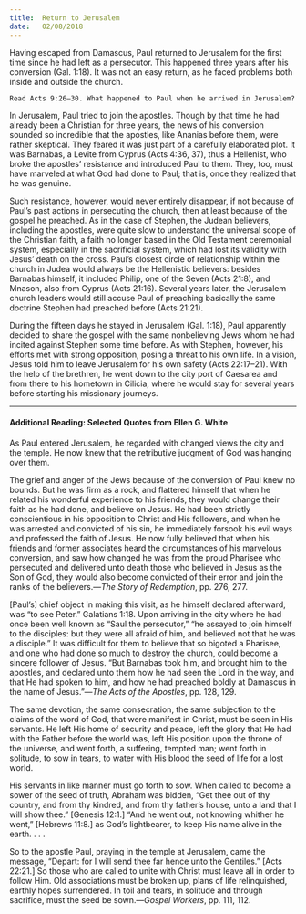 ```yaml
---
title:  Return to Jerusalem
date:   02/08/2018
---
```


Having escaped from Damascus, Paul returned to Jerusalem for the first time since he had left as a persecutor. This happened three years after his conversion (Gal. 1:18). It was not an easy return, as he faced problems both inside and outside the church.

`Read Acts 9:26–30. What happened to Paul when he arrived in Jerusalem?`

In Jerusalem, Paul tried to join the apostles. Though by that time he had already been a Christian for three years, the news of his conversion sounded so incredible that the apostles, like Ananias before them, were rather skeptical. They feared it was just part of a carefully elaborated plot. It was Barnabas, a Levite from Cyprus (Acts 4:36, 37), thus a Hellenist, who broke the apostles’ resistance and introduced Paul to them. They, too, must have marveled at what God had done to Paul; that is, once they realized that he was genuine.

Such resistance, however, would never entirely disappear, if not because of Paul’s past actions in persecuting the church, then at least because of the gospel he preached. As in the case of Stephen, the Judean believers, including the apostles, were quite slow to understand the universal scope of the Christian faith, a faith no longer based in the Old Testament ceremonial system, especially in the sacrificial system, which had lost its validity with Jesus’ death on the cross. Paul’s closest circle of relationship within the church in Judea would always be the Hellenistic believers: besides Barnabas himself, it included Philip, one of the Seven (Acts 21:8), and Mnason, also from Cyprus (Acts 21:16). Several years later, the Jerusalem church leaders would still accuse Paul of preaching basically the same doctrine Stephen had preached before (Acts 21:21).

During the fifteen days he stayed in Jerusalem (Gal. 1:18), Paul apparently decided to share the gospel with the same nonbelieving Jews whom he had incited against Stephen some time before. As with Stephen, however, his efforts met with strong opposition, posing a threat to his own life. In a vision, Jesus told him to leave Jerusalem for his own safety (Acts 22:17–21). With the help of the brethren, he went down to the city port of Caesarea and from there to his hometown in Cilicia, where he would stay for several years before starting his missionary journeys.

---

#### Additional Reading: Selected Quotes from Ellen G. White

As Paul entered Jerusalem, he regarded with changed views the city and the temple. He now knew that the retributive judgment of God was hanging over them. 

The grief and anger of the Jews because of the conversion of Paul knew no bounds. But he was firm as a rock, and flattered himself that when he related his wonderful experience to his friends, they would change their faith as he had done, and believe on Jesus. He had been strictly conscientious in his opposition to Christ and His followers, and when he was arrested and convicted of his sin, he immediately forsook his evil ways and professed the faith of Jesus. He now fully believed that when his friends and former associates heard the circumstances of his marvelous conversion, and saw how changed he was from the proud Pharisee who persecuted and delivered unto death those who believed in Jesus as the Son of God, they would also become convicted of their error and join the ranks of the believers.—_The Story of Redemption_, pp. 276, 277. 

[Paul’s] chief object in making this visit, as he himself declared afterward, was “to see Peter.” Galatians 1:18. Upon arriving in the city where he had once been well known as “Saul the persecutor,” “he assayed to join himself to the disciples: but they were all afraid of him, and believed not that he was a disciple.” It was difficult for them to believe that so bigoted a Pharisee, and one who had done so much to destroy the church, could become a sincere follower of Jesus. “But Barnabas took him, and brought him to the apostles, and declared unto them how he had seen the Lord in the way, and that He had spoken to him, and how he had preached boldly at Damascus in the name of Jesus.”—_The Acts of the Apostles_, pp. 128, 129. 

The same devotion, the same consecration, the same subjection to the claims of the word of God, that were manifest in Christ, must be seen in His servants. He left His home of security and peace, left the glory that He had with the Father before the world was, left His position upon the throne of the universe, and went forth, a suffering, tempted man; went forth in solitude, to sow in tears, to water with His blood the seed of life for a lost world. 

His servants in like manner must go forth to sow. When called to become a sower of the seed of truth, Abraham was bidden, “Get thee out of thy country, and from thy kindred, and from thy father’s house, unto a land that I will show thee.” [Genesis 12:1.] “And he went out, not knowing whither he went,” [Hebrews 11:8.] as God’s lightbearer, to keep His name alive in the earth. . . . 

So to the apostle Paul, praying in the temple at Jerusalem, came the message, “Depart: for I will send thee far hence unto the Gentiles.” [Acts 22:21.] So those who are called to unite with Christ must leave all in order to follow Him. Old associations must be broken up, plans of life relinquished, earthly hopes surrendered. In toil and tears, in solitude and through sacrifice, must the seed be sown.—_Gospel Workers_, pp. 111, 112. 